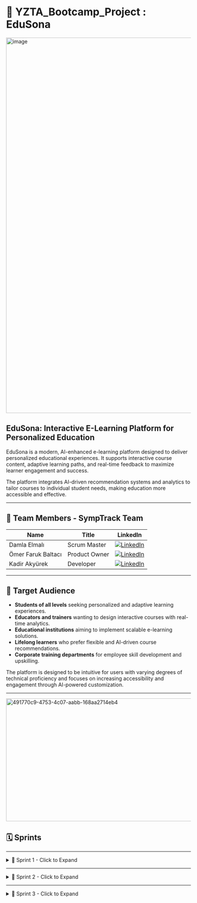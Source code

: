 # 🎯 YZTA_Bootcamp_Project : EduSona

<img width="1024" height="1024" alt="image" src="https://github.com/user-attachments/assets/cbd55fdb-c6c0-4807-ac28-9658679f6c08" />

## EduSona: Interactive E-Learning Platform for Personalized Education

EduSona is a modern, AI-enhanced e-learning platform designed to deliver personalized educational experiences. It supports interactive course content, adaptive learning paths, and real-time feedback to maximize learner engagement and success.

The platform integrates AI-driven recommendation systems and analytics to tailor courses to individual student needs, making education more accessible and effective.

---

## 👥 Team Members - SympTrack Team

| Name                 | Title         | LinkedIn |
|----------------------|---------------|----------|
| Damla Elmalı         | Scrum Master  | [![LinkedIn](https://img.shields.io/badge/LinkedIn-blue?logo=linkedin&logoColor=white)](https://www.linkedin.com/in/damla-elmali/) |
| Ömer Faruk Baltacı   | Product Owner | [![LinkedIn](https://img.shields.io/badge/LinkedIn-blue?logo=linkedin&logoColor=white)](https://www.linkedin.com/in/omerfbaltaci/) |
| Kadir Akyürek        | Developer     | [![LinkedIn](https://img.shields.io/badge/LinkedIn-blue?logo=linkedin&logoColor=white)](https://www.linkedin.com/in/kadir-akyürek-847199246/) |

---

## 🎯 Target Audience

- **Students of all levels** seeking personalized and adaptive learning experiences.  
- **Educators and trainers** wanting to design interactive courses with real-time analytics.  
- **Educational institutions** aiming to implement scalable e-learning solutions.  
- **Lifelong learners** who prefer flexible and AI-driven course recommendations.  
- **Corporate training departments** for employee skill development and upskilling.

The platform is designed to be intuitive for users with varying degrees of technical proficiency and focuses on increasing accessibility and engagement through AI-powered customization.

---

<img width="1024" height="335" alt="491770c9-4753-4c07-aabb-168aa2714eb4" src="https://github.com/user-attachments/assets/cb2af579-1f3f-4522-b0a7-0c5a6c610657" />

## 🗓️ Sprints

---

<details>
  <summary>🏁 Sprint 1 - Click to Expand</summary>

  ### 🖼️ App Screenshots

  <details>
    <summary>Show</summary>
    <img src="https://github.com/user-attachments/assets/cf87c98c-69fc-4adb-b0ce-2bcfbd14d630" width="600"/>
  </details>

  ### 🗂️ Sprint Board

  <details>
    <summary>Show</summary>
    <img src="https://github.com/user-attachments/assets/df948179-e2cf-42cb-874f-4686c461a23f" width="600"/>
    <img src="https://github.com/user-attachments/assets/b94f5d0a-f1f2-46d7-b80a-b4f1600ff5f8" width="600"/>
    <img src="https://github.com/user-attachments/assets/693298fa-7adb-41ec-9079-a4fbb956f8ed" width="600"/>
  </details>

  ### 📉 Burndown Chart

  <details>
    <summary>Show</summary>
    <img src="https://github.com/user-attachments/assets/492536b2-cde0-4dca-9594-1ab3a398094f" width="600"/>
    <img src="https://github.com/user-attachments/assets/7553e125-1edb-4f51-b372-9e01aba58674" width="600"/>
  </details>

  ### 📅 Daily Scrums

  <details>
    <summary>Show</summary>
    <img src="https://github.com/user-attachments/assets/085166d2-202e-4740-9925-51c713001340"/>
  </details>

  ### 📝 Sprint 1 Notes

  - Team was officially formed on **June 28, 2025**.  
  - Sprint 1 focused on:  
    - Market research  
    - Dataset discovery and analysis  
    - Key architectural decisions  
    - NLP model selection and comparison  

  #### ✅ Key Activities

  - Trello selected as project management tool  
  - Medical dataset selected from Hugging Face: [`HealthRisk-1500`](https://huggingface.co/datasets/lvimuth/HealthRisk-1500-Medical-Risk-Prediction)  
  - Risk_Level chosen as classification target  
  - EDA done on major fields  
  - BERT model selected  

  #### 📈 Metrics

  | Metric                 | Value |
  |------------------------|-------|
  | Expected Story Points  | 150   |
  | Completed Story Points | 150   |

  #### ✅ Sprint 1 Review

  - Dataset and model decisions made  
  - Clear role division  
  - Communication handled via WhatsApp  
  - Trello actively used

  #### 🔄 Sprint 1 Retrospective

  **What Went Well**  
  - Clear role division  
  - Team adapted well despite internship overlaps  
  - Research and base planning successfully completed  

  **What Could Be Improved**  
  - More detailed documentation of data insights  
  - Earlier visualization could have helped  
  - Better time estimates for preprocessing  

  **Action Items**  
  - Begin tokenizer & embeddings  
  - Train and validate initial model  
  - Visualize outputs  
  - Improve preprocessing documentation  

</details>

---

<details>
  <summary>🏁 Sprint 2 - Click to Expand</summary>

  ### 🖼️ App Screenshots

  <details>
    <summary>Show</summary>
    <img src="https://github.com/user-attachments/assets/edd1538a-cbc6-4f59-a97d-bd1729eaf8e4"/>
    <img src="https://github.com/user-attachments/assets/79560d79-fb8e-49e1-a953-d34041dcb535"/>
    <img src="https://github.com/user-attachments/assets/d856e28d-d3c6-4eb4-be0f-02c8dbbd0c4c"/>
    <img src="https://github.com/user-attachments/assets/2ca67a5b-5f63-4b03-957b-a89ed75415ca"/>
    <img width="1252" height="612" src="https://github.com/user-attachments/assets/1cc09f97-3b5a-40a8-9fd5-636f176b10c9"/>
  </details>

  ### 🗂️ Sprint Board

  <details>
    <summary>Show</summary>
    <img width="1366" height="559" src="https://github.com/user-attachments/assets/97a3fdbf-1b44-4663-af8e-1e4a5c2a9eb1"/>
  </details>

  ### 📉 Burndown Chart

  <details>
    <summary>Show</summary>
    <img width="230" height="526" src="https://github.com/user-attachments/assets/8afd27fc-51bf-4316-a2b6-6e680dc9af04"/>
    <img width="790" height="425" alt="image" src="https://github.com/user-attachments/assets/2a9c919a-75ad-4272-8864-4217624de199" />
    <img width="880" height="636" alt="image" src="https://github.com/user-attachments/assets/d4226823-c568-4e5d-8d49-50fef52a669a" />

  </details>

  ### 📅 Daily Scrums

  <details>
    <summary>Show</summary>
    <img src="https://github.com/user-attachments/assets/6cafd0ce-49ec-4e99-9ae4-089455045c58"/>
    <img src="https://github.com/user-attachments/assets/f639511a-e73b-4a66-a0bb-f4f5765f5056"/>
    <img src="https://github.com/user-attachments/assets/4d1bc3ec-fcc7-4c39-bfd5-8745bfe433fc"/>
    <img src="https://github.com/user-attachments/assets/a9bf91e6-1149-4a0d-b6be-dd90ae2edb75"/>
    <img src="https://github.com/user-attachments/assets/9804be00-d968-4e1a-b562-d014d72a3913"/>
    <img src="https://github.com/user-attachments/assets/4a7c95c7-64de-4fd8-b3c3-049b1dc5ba2e"/>
  </details>

  ### 📝 Sprint 2 Notes

  #### ✅ Key Activities

  - Frontend built (Home, Chat, Summary)  
  - Backend endpoints implemented  
  - LLM integration tested on Chat page  
  - Auth and registration logic added  
  - Model loading setup with `chatbot.py`, `symptoms.py`, and `models.py`  

  #### 📈 Metrics

  | Metric                 | Value |
  |------------------------|-------|
  | Expected Story Points  | 100   |
  | Completed Story Points | 100   |

  #### ✅ Sprint 2 Review

  - Application UI largely functional  
  - User flow established  
  - Core logic implemented  
  - Backend linked to frontend successfully  

  #### 👥 Sprint 2 Review Participants

  - Damla Elmalı – Scrum Master  
  - Ömer Faruk Baltacı – Product Owner  
  - Kadir Akyürek – Developer  
  - Murat Tekin Ulunisan – Developer  

  #### 🔄 Sprint 2 Retrospective

  **What Went Well:**  
  - Frontend/backend integration progressed smoothly  
  - Chat functionality connected to LLM  
  - Team managed clear division of tasks  
  - Key Python modules were implemented  
  - User registration & login were completed  

  **What Could Be Improved:**  
  - Gemini integration (NLP module) is still incomplete  
  - Model testing came too late in the sprint  
  - Review step in Trello wasn’t used effectively  
  - Codebase needs more comments and inline documentation  

  **Action Items for Sprint 3:**  
  - Finalize Gemini (AI/NLP) integration  
  - Improve model outputs & explainability  
  - Actively enforce review phase in Trello  
  - Add detailed documentation + notebooks  
  - Test model thoroughly with diverse inputs  

</details>

---

<details>
  <summary>🏁 Sprint 3 - Click to Expand</summary>

---

## 🖼️ App Screenshots

<details>
  <summary>Show</summary>
  
<img width="1916" height="911" alt="image" src="https://github.com/user-attachments/assets/a2935fd2-9459-4ce4-9470-cb239c772206" />

<img width="958" height="906" alt="image" src="https://github.com/user-attachments/assets/5f6d238c-f628-41b5-8bba-c318aa28112b" />

<img width="891" height="897" alt="image" src="https://github.com/user-attachments/assets/de1444eb-482f-4e4a-8451-3b887ab6fa04" />

<img width="921" height="901" alt="image" src="https://github.com/user-attachments/assets/246430c8-01de-4892-a79c-99279e73b4a0" />

<img width="913" height="901" alt="image" src="https://github.com/user-attachments/assets/bb174988-c67d-400b-9ca8-c6d84133c4a8" />
</details>

---

## 🗂️ Sprint Board

<details>
  <summary>Show</summary>
  
<img width="1919" height="831" alt="image" src="https://github.com/user-attachments/assets/dc7f227c-8e04-4f80-9b5b-ca5cbeb23348" />

<img width="1919" height="774" alt="image" src="https://github.com/user-attachments/assets/4f6211ca-3d99-43bd-959f-f31fb0e9bd89" />

</details>

---

## 📉 Burndown Chart

<details>
  <summary>Show</summary>
<img width="1166" height="238" alt="image" src="https://github.com/user-attachments/assets/ec28cd3c-72b1-416b-b91a-c1f6affe7dab" />

<img width="465" height="335" alt="Ekran Resmi 2025-08-03 22 33 18" src="https://github.com/user-attachments/assets/230c70ea-4729-4171-ab37-b544b38d6b47" />

<img width="506" height="278" alt="image" src="https://github.com/user-attachments/assets/56ff9ede-3594-4915-8982-6039576c06b0" />
</details>

---

## 📅 Daily Scrums

<details>
  <summary>Show</summary>

  <img width="1265" height="833" alt="image" src="https://github.com/user-attachments/assets/7fe06289-f8ca-45fd-b95d-77aab71050aa" />

  <img width="1262" height="649" alt="image" src="https://github.com/user-attachments/assets/0a8c3679-1b2b-4bf4-883d-32de666a2b58" />

  <img width="1255" height="486" alt="image" src="https://github.com/user-attachments/assets/0662449a-3d78-451b-a3ef-253bb4c4667b" />

  <img width="1260" height="828" alt="image" src="https://github.com/user-attachments/assets/af2bf500-cba6-42ba-9d0b-f2da699c782c" />
</details>

---

## 📝 Sprint 3 Notes

#### 📈 Metrics

| Metric                 | Value |
|------------------------|-------|
| Expected Story Points  | 100   |
| Completed Story Points | 100   |

#### 👥 Sprint 3 Review Participants

- Damla Elmalı – Scrum Master  
- Ömer Faruk Baltacı – Product Owner  
- Kadir Akyürek – Developer  

### 📋 Sprint 3 Summary

- The project pivoted from **SympTrack** (medical symptom tracking) to **EduSona** (personalized education platform) in July 2025.  
- Dataset for medical risk prediction provided only ~32% accuracy despite extensive preprocessing and experimentation, indicating that continuing on the same dataset was inefficient.  
- Finding a novel and suitable dataset aligned with initial health domain idea proved difficult.  
- Decided to pivot to a project better aligned with the team's expertise and goals.  
- Redesigned frontend completely using React.  
- Rebuilt backend APIs for managing courses, users, and content.  
- Integrated AI recommendation algorithms to personalize learning paths.  
- Enhanced overall user experience and UI components.

### ✅ Retrospective

**What Went Well:**  
- Quick analysis and resolution of project challenges during pivot.  
- Successful transition to a new project scope and tech stack.  
- Good team collaboration and role adaptation.

**What Could Be Improved:**  
- Some team members contributed less during the pivot phase.  
- Key feature — user preferences saving — remains incomplete.  
- Time management could have been more efficient.  
- Due to team availability and scheduling constraints, team cohesion was not at its best. Teamwork and collaboration could have been stronger.

**Summary:**  
Sprint 3 marked a fresh start with a shift in project focus and scope. Despite the challenges this brought, the team’s solidarity and swift decision-making laid the foundation for the project. With further development, a more complex and feature-rich platform can be built. Given the current state of the project, we — the three remaining active team members — are satisfied with our progress and commitment.

</details>
